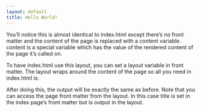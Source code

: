 ```yaml
---
layout: default
title: Hello World!
---
```

You’ll notice this is almost identical to index.html except there’s no front matter and the content of the page is replaced with a content variable. content is a special variable which has the value of the rendered content of the page it’s called on.

To have index.html use this layout, you can set a layout variable in front matter. The layout wraps around the content of the page so all you need in index.html is:

After doing this, the output will be exactly the same as before. Note that you can access the page front matter from the layout. In this case title is set in the index page’s front matter but is output in the layout.

